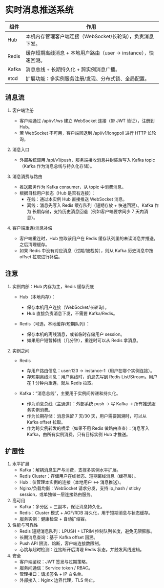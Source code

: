 # 实时消息推送系统

| 组件  | 作用                                                           |
| ----- | -------------------------------------------------------------- |
| Hub   | 本机内存管理客户端连接（WebSocket/长轮询），负责消息下发。     |
| Redis | 缓存短期离线消息 + 本地用户路由（user → instance），快速回溯。 |
| Kafka | 消息总线 + 长期持久化 + 跨实例消息广播。                       |
| etcd  | 扩展功能：多实例服务注册/发现、分布式锁、全局配置。            |


## 消息流

1. 客户端注册
   - 客户端通过 /api/v1/ws 建立 WebSocket 连接（带 JWT 验证），注册到 Hub。
   - 若 WebSocket 不可用，客户端回退到 /api/v1/longpoll 进行 HTTP 长轮询。

2. 消息入口
   - 外部系统调用 /api/v1/push，服务端接收消息并封装后写入 Kafka topic（Kafka 作为消息总线与持久化存储）。

3. 消息消费与路由
   - 推送服务作为 Kafka consumer，从 topic 中消费消息。
   - 根据目标用户状态（Hub 是否有连接）：
     - 在线：通过本实例 Hub 直接推送 WebSocket 消息。
     - 离线：消息先写入 Redis 缓存队列（短期存放 + 快速回溯）。Kafka 作为 长期存储，支持历史消息回退（例如客户端要求同步 7 天内消息）。

4. 客户端重连/消息补偿
   - 客户端重连时，Hub 拉取该用户在 Redis 缓存队列里的未读消息并推送，之后清理缓存。
   - 如果 Redis 中没有对应消息（过期/被裁剪），则从 Kafka 历史消息中按 offset 拉取进行补偿。


## 注意

1. 实例内部：Hub 内存为主，Redis 缓存兜底
   - Hub（本地内存）：
     - 保存本机用户连接（WebSocket/长轮询）。
     - Hub 直接负责消息下发，不需要 Kafka/Redis。

   - Redis（可选，本地缓存/短期队列）：
     - 保存本机的离线消息，或者临时存储用户 session。
     - 如果用户短暂掉线（几分钟），重连时可以从 Redis 拿消息。

2. 实例之间
   - Redis
     - 存用户路由信息：user:123 → instance-1（用户在哪个实例连接）。
     - 存短期离线消息：用户离线时，消息先写到 Redis List/Stream。用户在 1 分钟内重连，就从 Redis 拉取。

   - Kafka：“消息总线”，主要用于实例间传递和持久化。
     - 作为消息总线（主通道）：外部系统 push → 写 Kafka → 所有推送服务实例消费。
     - 作为长期存储：消息保留 7 天/30 天，用户需要回溯时，可以从 Kafka offset 拉取。
     - 作为跨实例转发的桥梁（如果不用 Redis 做路由直查）：消息写入 Kafka，由所有实例消费，只有目标实例 Hub 才推送。


## 扩展性

1. 水平扩展
   - Kafka：解耦消息生产与消费，支撑多实例水平扩展。
   - Redis Cluster：存储用户在线状态、短期离线消息（缓存层）。
   - Hub：仅管理本实例的连接（本地用户 <-> 消息推送）。
   - Nginx/负载均衡：WebSocket 请求分发，支持 ip_hash / sticky session，或单独做一层连接路由服务。
2. 高可用
   - Kafka：多分区 + 三副本，保证消息持久化。
   - Redis：Cluster 模式 + AOF/RDB 持久化，用于短期消息与状态缓存。
   - 服务实例：健康检查 + 自动扩缩容。
3. 性能与可靠性
   - Redis 短期消息队列：LPUSH + LTRIM 控制队列长度，避免无限膨胀。
   - 长期消息查询：基于 Kafka offset 回溯。
   - Push API 限流、熔断，客户端连接数限制。
   - 心跳与超时检测：连接断开后清理 Redis 状态，并触发离线逻辑。
4. 安全
   - 客户端鉴权：JWT 签发与过期策略。
   - 服务间通信：Service token / RBAC。
   - 管理接口：请求签名 + IP 白名单。
   - 外部接入：Nginx 边界代理，TLS 终止。
